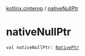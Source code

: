 [kotlinx.cinterop](index.md) / [nativeNullPtr](./native-null-ptr.md)

# nativeNullPtr

`val nativeNullPtr: `[`NativePtr`](-native-ptr.md)